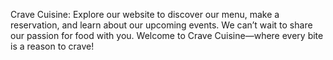 Crave Cuisine: 
Explore our website to discover our menu, make a reservation, and learn about our upcoming events. We can’t wait to share our passion for food with you. Welcome to Crave Cuisine—where every bite is a reason to crave!
